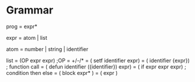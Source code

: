 # Grammar 
prog = expr*

expr = atom | list

atom = number | string | identifier 

list = (OP expr expr) ;OP = +/-/*
     = ( setf identifier expr)
     = ( identifier {expr}) ; function call 
     = ( defun identifier ({identifier}) expr)
     = ( if expr expr expr) ; condition then else
     = ( block expr* )
     = ( expr )


